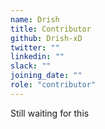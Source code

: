 ```yaml
---
name: Drish
title: Contributor
github: Drish-xD
twitter: ""
linkedin: ""
slack: ""
joining_date: ""
role: "contributor"
---
```


Still waiting for this
